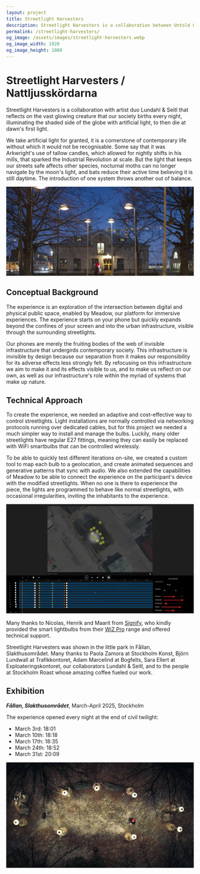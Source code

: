 ```yaml
---
layout: project
title: Streetlight Harvesters
description: Streetlight Harvesters is a collaboration between Untold Garden and artist duo Lundahl & Seitl that reflects on the vast glowing creature that our society births every night, illuminating the shaded side of the globe with artificial light, to then die at dawn's first light.
permalink: /streetlight-harvesters/
og_image: /assets/images/streetlight-harvesters.webp
og_image_width: 1920
og_image_height: 1080
---
```



# Streetlight Harvesters / Nattljusskördarna

Streetlight Harvesters is a collaboration with artist duo Lundahl & Seitl that reflects on the vast glowing creature that our society births every night, illuminating the shaded side of the globe with artificial light, to then die at dawn's first light.

We take artificial light for granted, it is a cornerstone of contemporary life without which it would not be recognisable. Some say that it was Arkwright's use of tallow candles, which allowed for nightly shifts in his mills, that sparked the Industrial Revolution at scale. But the light that keeps our streets safe affects other species, nocturnal moths can no longer navigate by the moon's light, and bats reduce their active time believing it is still daytime. The introduction of one system throws another out of balance.

![Streetlight Harvesters, by Untold Garden and Lundahl & Seitl 2025](/assets/images/streetlight-harvesters2.webp)

## Conceptual Background

The experience is an exploration of the intersection between digital and physical public space, enabled by Meadow, our platform for immersive experiences. The experience starts on your phone but quickly expands beyond the confines of your screen and into the urban infrastructure, visible through the surrounding streetlights.

Our phones are merely the fruiting bodies of the web of invisible infrastructure that undergirds contemporary society. This infrastructure is invisible by design because our separation from it makes our responsibility for its adverse effects less strongly felt. By refocusing on this infrastructure we aim to make it and its effects visible to us, and to make us reflect on our own, as well as our infrastructure's role within the myriad of systems that make up nature.


## Technical Approach

To create the experience, we needed an adaptive and cost-effective way to control streetlights. Light installations are normally controlled via networking protocols running over dedicated cables, but for this project we needed a much simpler way to install and manage the bulbs. Luckily, many older streetlights have regular E27 fittings, meaning they can easily be replaced with WiFi smartbulbs that can be controlled wirelessly.

To be able to quickly test different iterations on-site, we created a custom tool to map each bulb to a geolocation, and create animated sequences and generative patterns that sync with audio. We also extended the capabilities of Meadow to be able to connect the experience on the participant's device with the modified streetlights. When no one is there to experience the piece, the lights are programmed to behave like normal streetlights, with occasional irregularities, inviting the inhabitants to the experience.

![Streetlight Harvesters light editor](/assets/images/streetlight-harvesters-editor.webp)

Many thanks to Nicolas, Henrik and Maarit from [Signify](https://www.signify.com/global), who kindly provided the smart lightbulbs from their [WiZ Pro](https://pro.wizconnected.com/) range and offered technical support.

Streetlight Harvesters was shown in the little park in Fållan, Slakthusområdet. Many thanks to Paola Zamora at Stockholm Konst, Björn Lundwall at Trafikkontoret, Adam Marcelind at Bogfelts, Sara Ellert at Exploateringskontoret, our collaborators Lundahl & Seitl, and to the people at Stockholm Roast whose amazing coffee fueled our work.

## Exhibition

***Fållan, Slakthusområdet***, March-April 2025, Stockholm

The experience opened every night at the end of civil twilight:
* March 3rd: 18:01
* March 10th: 18:18
* March 17th: 18:35
* March 24th: 18:52
* March 31st: 20:09

![Streetlight Harvesters, by Untold Garden and Lundahl & Seitl 2025](/assets/images/streetlight-harvesters.webp)